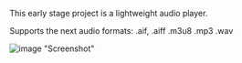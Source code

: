 This early stage project is a lightweight audio player.

Supports the next audio formats:
.aif, .aiff
.m3u8
.mp3
.wav

![image](https://user-images.githubusercontent.com/50509447/128730322-d124a3b4-adc6-407f-be8e-d20ddb856073.png)
"Screenshot"
